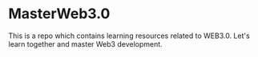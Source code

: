 # MasterWeb3.0
This is a repo which contains learning resources related  to WEB3.0. Let's learn together and master Web3 development.
